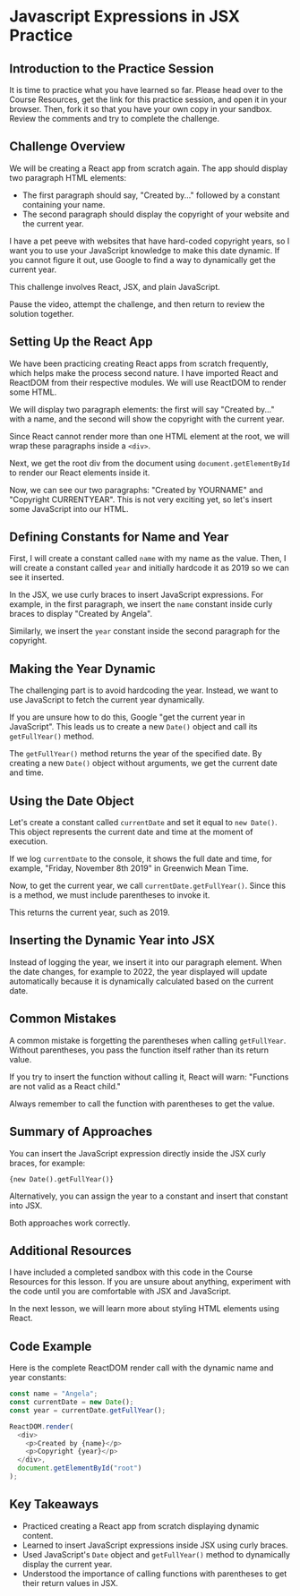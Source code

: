 # Javascript Expressions in JSX Practice

## Introduction to the Practice Session

It is time to practice what you have learned so far. Please head over to the Course Resources, get the link for this practice session, and open it in your browser. Then, fork it so that you have your own copy in your sandbox. Review the comments and try to complete the challenge.

## Challenge Overview

We will be creating a React app from scratch again. The app should display two paragraph HTML elements:

- The first paragraph should say, "Created by..." followed by a constant containing your name.
- The second paragraph should display the copyright of your website and the current year.

I have a pet peeve with websites that have hard-coded copyright years, so I want you to use your JavaScript knowledge to make this date dynamic. If you cannot figure it out, use Google to find a way to dynamically get the current year.

This challenge involves React, JSX, and plain JavaScript.

Pause the video, attempt the challenge, and then return to review the solution together.

## Setting Up the React App

We have been practicing creating React apps from scratch frequently, which helps make the process second nature. I have imported React and ReactDOM from their respective modules. We will use ReactDOM to render some HTML.

We will display two paragraph elements: the first will say "Created by..." with a name, and the second will show the copyright with the current year.

Since React cannot render more than one HTML element at the root, we will wrap these paragraphs inside a `<div>`.

Next, we get the root div from the document using `document.getElementById` to render our React elements inside it.

Now, we can see our two paragraphs: "Created by YOURNAME" and "Copyright CURRENTYEAR". This is not very exciting yet, so let's insert some JavaScript into our HTML.

## Defining Constants for Name and Year

First, I will create a constant called `name` with my name as the value. Then, I will create a constant called `year` and initially hardcode it as 2019 so we can see it inserted.

In the JSX, we use curly braces to insert JavaScript expressions. For example, in the first paragraph, we insert the `name` constant inside curly braces to display "Created by Angela".

Similarly, we insert the `year` constant inside the second paragraph for the copyright.

## Making the Year Dynamic

The challenging part is to avoid hardcoding the year. Instead, we want to use JavaScript to fetch the current year dynamically.

If you are unsure how to do this, Google "get the current year in JavaScript". This leads us to create a new `Date()` object and call its `getFullYear()` method.

The `getFullYear()` method returns the year of the specified date. By creating a new `Date()` object without arguments, we get the current date and time.

## Using the Date Object

Let's create a constant called `currentDate` and set it equal to `new Date()`. This object represents the current date and time at the moment of execution.

If we log `currentDate` to the console, it shows the full date and time, for example, "Friday, November 8th 2019" in Greenwich Mean Time.

Now, to get the current year, we call `currentDate.getFullYear()`. Since this is a method, we must include parentheses to invoke it.

This returns the current year, such as 2019.

## Inserting the Dynamic Year into JSX

Instead of logging the year, we insert it into our paragraph element. When the date changes, for example to 2022, the year displayed will update automatically because it is dynamically calculated based on the current date.

## Common Mistakes

A common mistake is forgetting the parentheses when calling `getFullYear`. Without parentheses, you pass the function itself rather than its return value.

If you try to insert the function without calling it, React will warn: "Functions are not valid as a React child."

Always remember to call the function with parentheses to get the value.

## Summary of Approaches

You can insert the JavaScript expression directly inside the JSX curly braces, for example:

`{new Date().getFullYear()}`

Alternatively, you can assign the year to a constant and insert that constant into JSX.

Both approaches work correctly.

## Additional Resources

I have included a completed sandbox with this code in the Course Resources for this lesson. If you are unsure about anything, experiment with the code until you are comfortable with JSX and JavaScript.

In the next lesson, we will learn more about styling HTML elements using React.

## Code Example

Here is the complete ReactDOM render call with the dynamic name and year constants:

```js
const name = "Angela";
const currentDate = new Date();
const year = currentDate.getFullYear();

ReactDOM.render(
  <div>
    <p>Created by {name}</p>
    <p>Copyright {year}</p>
  </div>,
  document.getElementById("root")
);
```

## Key Takeaways

- Practiced creating a React app from scratch displaying dynamic content.
- Learned to insert JavaScript expressions inside JSX using curly braces.
- Used JavaScript's `Date` object and `getFullYear()` method to dynamically display the current year.
- Understood the importance of calling functions with parentheses to get their return values in JSX.
